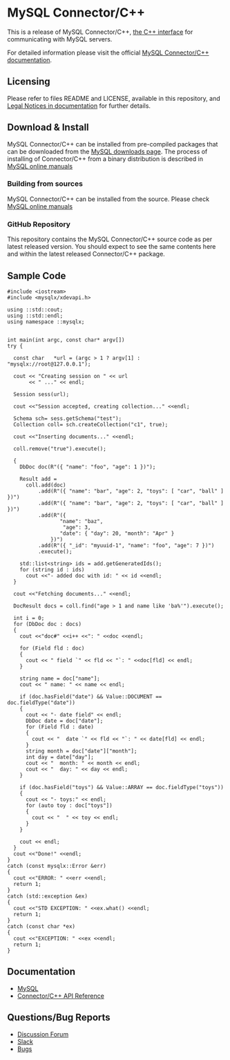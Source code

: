 # MySQL Connector/C++

This is a release of MySQL Connector/C++, [the C++ interface](https://dev.mysql.com/doc/dev/connector-cpp/8.0/) for communicating with MySQL servers.

For detailed information please visit the official [MySQL Connector/C++ documentation](https://dev.mysql.com/doc/dev/connector-cpp/8.0/).

## Licensing

Please refer to files README and LICENSE, available in this repository, and [Legal Notices in documentation](https://dev.mysql.com/doc/connector-cpp/8.0/en/preface.html) for further details. 

## Download & Install

MySQL Connector/C++ can be installed from pre-compiled packages that can be downloaded from the [MySQL downloads page](https://dev.mysql.com/downloads/connector/cpp/).
The process of installing of Connector/C++ from a binary distribution is described in [MySQL online manuals](https://dev.mysql.com/doc/connector-cpp/8.0/en/connector-cpp-installation-binary.html)

### Building from sources

MySQL Connector/C++ can be installed from the source. Please check [MySQL online manuals](https://dev.mysql.com/doc/connector-cpp/8.0/en/connector-cpp-installation-source.html)

### GitHub Repository

This repository contains the MySQL Connector/C++ source code as per latest released version. You should expect to see the same contents here and within the latest released Connector/C++ package.

## Sample Code

```
#include <iostream>
#include <mysqlx/xdevapi.h>

using ::std::cout;
using ::std::endl;
using namespace ::mysqlx;


int main(int argc, const char* argv[])
try {

  const char   *url = (argc > 1 ? argv[1] : "mysqlx://root@127.0.0.1");

  cout << "Creating session on " << url
       << " ..." << endl;

  Session sess(url);

  cout <<"Session accepted, creating collection..." <<endl;

  Schema sch= sess.getSchema("test");
  Collection coll= sch.createCollection("c1", true);

  cout <<"Inserting documents..." <<endl;

  coll.remove("true").execute();

  {
    DbDoc doc(R"({ "name": "foo", "age": 1 })");

    Result add =
      coll.add(doc)
          .add(R"({ "name": "bar", "age": 2, "toys": [ "car", "ball" ] })")
          .add(R"({ "name": "bar", "age": 2, "toys": [ "car", "ball" ] })")
          .add(R"({
                 "name": "baz",
                  "age": 3,
                 "date": { "day": 20, "month": "Apr" }
              })")
          .add(R"({ "_id": "myuuid-1", "name": "foo", "age": 7 })")
          .execute();

    std::list<string> ids = add.getGeneratedIds();
    for (string id : ids)
      cout <<"- added doc with id: " << id <<endl;
  }

  cout <<"Fetching documents..." <<endl;

  DocResult docs = coll.find("age > 1 and name like 'ba%'").execute();

  int i = 0;
  for (DbDoc doc : docs)
  {
    cout <<"doc#" <<i++ <<": " <<doc <<endl;

    for (Field fld : doc)
    {
      cout << " field `" << fld << "`: " <<doc[fld] << endl;
    }

    string name = doc["name"];
    cout << " name: " << name << endl;

    if (doc.hasField("date") && Value::DOCUMENT == doc.fieldType("date"))
    {
      cout << "- date field" << endl;
      DbDoc date = doc["date"];
      for (Field fld : date)
      {
        cout << "  date `" << fld << "`: " << date[fld] << endl;
      }
      string month = doc["date"]["month"];
      int day = date["day"];
      cout << "  month: " << month << endl;
      cout << "  day: " << day << endl;
    }

    if (doc.hasField("toys") && Value::ARRAY == doc.fieldType("toys"))
    {
      cout << "- toys:" << endl;
      for (auto toy : doc["toys"])
      {
        cout << "  " << toy << endl;
      }
    }

    cout << endl;
  }
  cout <<"Done!" <<endl;
}
catch (const mysqlx::Error &err)
{
  cout <<"ERROR: " <<err <<endl;
  return 1;
}
catch (std::exception &ex)
{
  cout <<"STD EXCEPTION: " <<ex.what() <<endl;
  return 1;
}
catch (const char *ex)
{
  cout <<"EXCEPTION: " <<ex <<endl;
  return 1;
}

```

## Documentation

* [MySQL](http://www.mysql.com/)
* [Connector/C++ API Reference](https://dev.mysql.com/doc/dev/connector-cpp/8.0/)

## Questions/Bug Reports

* [Discussion Forum](https://forums.mysql.com/list.php?167)
* [Slack](https://mysqlcommunity.slack.com)
* [Bugs](https://bugs.mysql.com)

